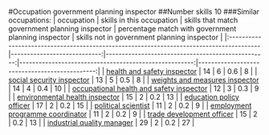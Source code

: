 #Occupation government planning inspector
##Number skills 10
###Similar occupations:
| occupation                                                                              |   skills in this occupation |   skills that match government planning inspector |   percentage match with government planning inspector |   skills not in government planning inspector |
|:----------------------------------------------------------------------------------------|----------------------------:|--------------------------------------------------:|------------------------------------------------------:|----------------------------------------------:|
| [health and safety inspector](health_and_safety_inspector.md)                           |                          14 |                                                 6 |                                                   0.6 |                                             8 |
| [social security inspector](social_security_inspector.md)                               |                          13 |                                                 5 |                                                   0.5 |                                             8 |
| [weights and measures inspector](weights_and_measures_inspector.md)                     |                          14 |                                                 4 |                                                   0.4 |                                            10 |
| [occupational health and safety inspector](occupational_health_and_safety_inspector.md) |                          12 |                                                 3 |                                                   0.3 |                                             9 |
| [environmental health inspector](environmental_health_inspector.md)                     |                          15 |                                                 2 |                                                   0.2 |                                            13 |
| [education policy officer](education_policy_officer.md)                                 |                          17 |                                                 2 |                                                   0.2 |                                            15 |
| [political scientist](political_scientist.md)                                           |                          11 |                                                 2 |                                                   0.2 |                                             9 |
| [employment programme coordinator](employment_programme_coordinator.md)                 |                          11 |                                                 2 |                                                   0.2 |                                             9 |
| [trade development officer](trade_development_officer.md)                               |                          15 |                                                 2 |                                                   0.2 |                                            13 |
| [industrial quality manager](industrial_quality_manager.md)                             |                          29 |                                                 2 |                                                   0.2 |                                            27 |
